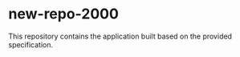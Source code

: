 # new-repo-2000

This repository contains the application built based on the provided specification.